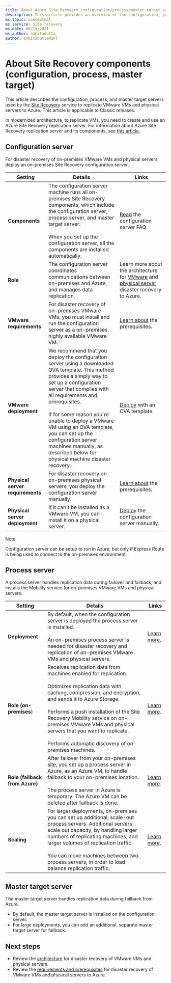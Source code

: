 ```yaml
---
title: About Azure Site Recovery configuration/process/master target servers
description: This article provides an overview of the configuration, process, and master target servers using when setting up disaster recovery of on-premises VMware VMs to Azure with Azure Site Recovery
ms.topic: conceptual
ms.service: site-recovery
ms.date: 08/19/2021
ms.author: ankitadutta
author: ankitaduttaMSFT
---
```


# About Site Recovery components (configuration, process, master target)

This article describes the configuration, process, and master target servers used by the [Site Recovery](site-recovery-overview.md) service to replicate VMware VMs and physical servers to Azure. This article is applicable to Classic releases.

In modernized architecture, to replicate VMs, you need to create and use an Azure Site Recovery replication server. For information about Azure Site Recovery replication server and its components, see [this article](vmware-azure-architecture-modernized.md).

## Configuration server

For disaster recovery of on-premises VMware VMs and physical servers, deploy an on-premises Site Recovery configuration server.

**Setting** | **Details** | **Links**
--- | --- | ---
**Components**  | The configuration server machine runs all on-premises Site Recovery components, which include the configuration server, process server, and master target server.<br/><br/> When you set up the configuration server, all the components are installed automatically. | [Read](vmware-azure-common-questions.md#configuration-server) the configuration server FAQ.
**Role** | The configuration server coordinates communications between on-premises and Azure, and manages data replication. | Learn more about the architecture for [VMware](vmware-azure-architecture.md) and [physical server](physical-azure-architecture.md) disaster recovery to Azure.
**VMware requirements** | For disaster recovery of on-premises VMware VMs, you must install and run the configuration server as a on-premises, highly available VMware VM. | [Learn about](vmware-azure-deploy-configuration-server.md#prerequisites) the prerequisites.
**VMware deployment** | We recommend that you deploy the configuration server using a downloaded OVA template. This method provides a simply way to set up a configuration server that complies with all requirements and prerequisites.<br/><br/> If for some reason you're unable to deploy a VMware VM using an OVA template, you can set up the configuration server machines manually, as described below for physical machine disaster recovery. | [Deploy](vmware-azure-deploy-configuration-server.md#deploy-a-configuration-server-through-an-ova-template) with an OVA template.
**Physical server requirements** | For disaster recovery on on-premises physical servers, you deploy the configuration server manually. | [Learn about](physical-azure-set-up-source.md#prerequisites) the prerequisites.
**Physical server deployment** | If it can't be installed as a VMware VM, you can install it on a physical server. | [Deploy](physical-azure-set-up-source.md#set-up-the-source-environment) the configuration server manually.

> [!NOTE]
> Configuration server can be setup to run in Azure, but only if Express Route is being used to connect to the on-premises environment. 

## Process server

A process server handles replication data during failover and failback, and installs the Mobility service for on-premises VMware VMs and physical servers.

**Setting** | **Details** | **Links**
--- | --- | ---
**Deployment**  | By default, when the configuration server is deployed the process server is installed. <br/><br/> An on-premises process server is needed for disaster recovery and replication of on-premises VMware VMs and physical servers. | [Learn more](vmware-azure-architecture.md#architectural-components).
**Role (on-premises**) | Receives replication data from machines enabled for replication. <br/><br/> Optimizes replication data with caching, compression, and encryption, and sends it to Azure Storage. <br/><br/> Performs a push installation of the Site Recovery Mobility service on on-premises VMware VMs and physical servers that you want to replicate. <br/><br/> Performs automatic discovery of on-premises machines. | [Learn more](vmware-azure-enable-replication.md).
**Role (failback from Azure)** | After failover from your on-premises site, you set up a process server in Azure, as an Azure VM, to handle failback to your on-premises location.<br/><br/> The process server in Azure is temporary. The Azure VM can be deleted after failback is done. | [Learn more](vmware-azure-set-up-process-server-azure.md).
**Scaling** | For larger deployments, on-premises you can set up additional, scale-out process servers. Additional servers scale out capacity, by handling larger numbers of replicating machines, and larger volumes of replication traffic.<br/><br/> You can move machines between two process servers, in order to load balance replication traffic. | [Learn more](vmware-azure-set-up-process-server-scale.md).

## Master target server

The master target server handles replication data during failback from Azure.

- By default, the master target server is installed on the configuration server.
- For large deployments, you can add an additional, separate master target server for failback.

## Next steps

- Review the [architecture](vmware-azure-architecture.md) for disaster recovery of VMware VMs and physical servers.
- Review the [requirements and prerequisites](vmware-physical-azure-support-matrix.md) for disaster recovery of VMware VMs and physical servers to Azure.

